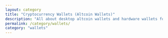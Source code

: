 ```yaml
---
layout: category
title: "Cryptocurrency Wallets (Altcoin Wallets)"
description: "All about desktop altcoin wallets and hardware wallets for safe alt coin storage."
permalink: /category/wallets/
category: "wallets"
---
```

